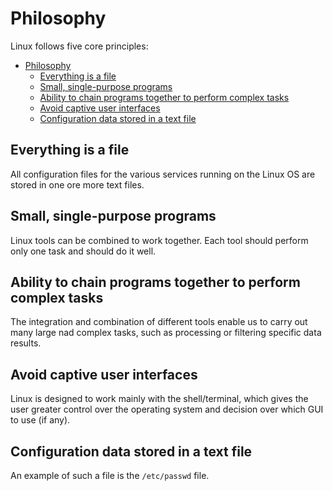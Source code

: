 # Philosophy

Linux follows five core principles:

- [Philosophy](#philosophy)
  - [Everything is a file](#everything-is-a-file)
  - [Small, single-purpose programs](#small-single-purpose-programs)
  - [Ability to chain programs together to perform complex tasks](#ability-to-chain-programs-together-to-perform-complex-tasks)
  - [Avoid captive user interfaces](#avoid-captive-user-interfaces)
  - [Configuration data stored in a text file](#configuration-data-stored-in-a-text-file)

## Everything is a file

All configuration files for the various services running on the Linux OS are stored in one ore more text files.

## Small, single-purpose programs

Linux tools can be combined to work together. Each tool should perform only one task and should do it well.

## Ability to chain programs together to perform complex tasks

The integration and combination of different tools enable us to carry out many large nad complex tasks, such as processing or filtering specific data results.

## Avoid captive user interfaces

Linux is designed to work mainly with the shell/terminal, which gives the user greater control over the operating system and decision over which GUI to use (if any).

## Configuration data stored in a text file

An example of such a file is the `/etc/passwd` file.
